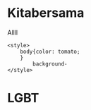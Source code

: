 # Kitabersama
Allll

    <style>
        body{color: tomato;
        }
            background-
    </style>

<body>
    <h1>LGBT</h1>
    </body>